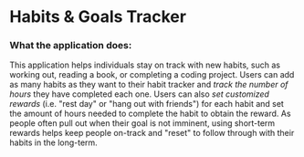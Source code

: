 # Habits & Goals Tracker

### What the application does:

This application helps individuals stay on track with new habits, such as working out, reading a book, or
completing a coding project. Users can add as many habits as they want to their habit tracker and *track the number of
hours* they have completed each one. Users can also *set customized rewards* (i.e. "rest day" or "hang out with friends")
for each habit and set the amount of hours needed to complete the habit to obtain the reward. As people often pull out 
when their goal is not imminent, using short-term rewards helps keep people on-track and "reset" to follow through with 
their habits in the long-term.
